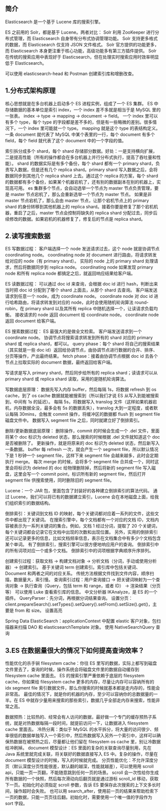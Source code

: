 ## 简介

Elasticsearch 是一个基于 Lucene 库的搜索引擎。

ES 之前用的 Solr，都是基于 Lucene。两者对比：
Solr 利用 ZooKeeper 进行分布式管理，而 Elasticsearch 自身带有分布式协调管理功能。
Solr 支持更多格式的数据，而 Elasticsearch 仅支持 JSON 文件格式。
Solr 官方提供的功能更多，而 Elasticsearch 本身更注重于核心功能，高级功能多有第三方插件提供。
Solr 在传统的搜索应用中表现好于 Elasticsearch，但在处理实时搜索应用时效率明显低于 Elasticsearch。

可以使用 elasticsearch-head 和 Postman 创建索引库和增删改查。



## 1.分布式架构原理

核心思想就是在多台机器上启动多个 ES 进程实例，组成了一个 ES 集群。
ES 中存储数据的基本单位是索引 index，一个 index 差不多就是相当于是 MySQL 里的一张表。
index -> type -> mapping -> document -> field。
一个 index 里可以有多个 type，每个 type 的字段都是差不多的，但是有一些略微的差别。很多情况下，一个 index 里可能就一个 type。
mapping 就是这个 type 的表结构定义。一条 document 就代表了 MySQL 中某个表里的一行，每个 document 有多个 field，每个 field 就代表了这个 document 中的一个字段的值。

索引拆分成多个 shard，每个 shard 存储部分数据。好处：一是支持横向扩展，二是提高性能（所有的操作都会在多台机器上并行分布式执行，提高了吞吐量和性能）。
shard 的数据实际是有多个备份，每个 shard 都有一个 primary shard，负责写入数据，但是还有几个 replica shard。primary shard 写入数据之后，会将数据同步到其他几个 replica shard 上去。通过这个 replica 的方案，每个 shard 的数据都有多个备份，如果某个机器宕机了，还有别的数据副本在别的机器上，实现高可用。
es 集群多个节点，会自动选举一个节点为 master 节点负责管理，要是 master 节点宕机了，那么会重新选举一个节点为 master 节点。
如果是非 master 节点宕机了，那么会由 master 节点，让那个宕机节点上的 primary shard 的身份转移到其他机器上的 replica shard。接着你要是修复了那个宕机机器，重启了之后，master 节点会控制将缺失的 replica shard 分配过去，同步后续修改的数据。如果宕机的机器修复了，修复后的节点是 replica shard。              



## 2.读写搜索数据

ES 写数据过程：
客户端选择一个 node 发送请求过去，这个 node 就是协调节点 coordinating node。
coordinating node 对 document 进行路由，将请求转发给对应的 node（有 primary shard）。
实际的 node 上的 primary shard 处理请求，然后将数据同步到 replica node。
coordinating node 如果发现 primary node 和所有 replica node 都搞定之后，就返回响应结果给客户端。

ES 读数据过程：
可以通过 doc id 来查询，会根据 doc id 进行 hash，判断出来当时把 doc id 分配到了哪个 shard 上面去，从那个 shard 去查询。
客户端发送请求到任意一个 node，成为 coordinate node。
coordinate node 对 doc id 进行哈希路由，将请求转发到对应的 node，此时会使用随机轮询算法 round-robin，在 primary shard 以及其所有 replica 中随机选择一个，让读请求负载均衡。
接收请求的 node 返回 document 给 coordinate node。
coordinate node 返回 document 给客户端。

ES 搜索数据过程：
ES 最强大的是做全文检索。
客户端发送请求到一个 coordinate node。
协调节点将搜索请求转发到所有的 shard 对应的 primary shard 或 replica shard，都可以。
query phase：每个 shard 将自己的搜索结果（其实就是一些 doc id）返回给协调节点，由协调节点进行数据的合并、排序、分页等操作，产出最终结果。
fetch phase：接着由协调节点根据 doc id 去各个节点上拉取实际的 document 数据，最终返回给客户端。

写请求是写入 primary shard，然后同步给所有的 replica shard；读请求可以从 primary shard 或 replica shard 读取，采用的是随机轮询算法。

写数据底层原理：
数据先写入内存 buffer，然后每隔 1s，将数据 refresh 到 os cache，到了 os cache 数据就能被搜索到（所以我们才说 ES 从写入到能被搜索到，中间有 1s 的延迟）。
每隔 5s，将数据写入 translog 文件（这样如果机器宕机，内存数据全没，最多会有 5s 的数据丢失），translog 大到一定程度，或者默认每隔 30mins，会触发 commit 操作，将缓冲区的数据都 flush 到 segment file 磁盘文件中。
数据写入 segment file 之后，同时就建立好了倒排索引。

删除/更新数据底层原理：
删除操作，commit 的时候会生成一个 .del 文件，里面将某个 doc 标识为 deleted 状态，那么搜索的时候根据 .del 文件就知道这个 doc 是否被删除了。
更新操作，就是将原来的 doc 标识为 deleted 状态，然后新写入一条数据。
buffer 每 refresh 一次，就会产生一个 segment file，所以默认情况下是 1 秒钟一个 segment file，这样下来 segment file 会越来越多，此时会定期执行 merge。
每次 merge 的时候，会将多个 segment file 合并成一个，同时这里会将标识为 deleted 的 doc 给物理删除掉，然后将新的 segment file 写入磁盘，这里会写一个 commit point，标识所有新的 segment file，然后打开 segment file 供搜索使用，同时删除旧的 segment file。

Lucene：一个 JAR 包，里面包含了封装好的各种建立倒排索引的算法代码。
通过 Lucene，我们可以将已有的数据建立索引，Lucene 会在本地磁盘上面，给我们组织索引的数据结构。

倒排索引：关键词到文档 ID 的映射，每个关键词都对应着一系列的文件，这些文件中都出现了关键词。
在搜索引擎中，每个文档都有一个对应的文档 ID，文档内容被表示为一系列关键词的集合。例如，文档 1 经过分词，提取了 20 个关键词，每个关键词都会记录它在文档中出现的次数和出现位置。
另外，实用的倒排索引还可以记录更多的信息，比如文档频率信息，表示在文档集合中有多少个文档包含某个单词。
有了倒排索引，搜索引擎可以很方便地响应用户的查询。
倒排索引中的所有词项对应一个或多个文档。
倒排索引中的词项根据字典顺序升序排列。

创建索引过程：获取文档 -> 构建文档对象 -> 分析文档（分词，手动或使用分析器）-> 创建索引。
基于关键词 term 创建索引。索引库中包括关键词、Document 和两者之间的对应关系。
传统方法根据文件找到文件内容，顺序扫描，数据量大，索引慢。
查询索引过程：用户查询接口 -> 把关键词映射为一个查询对象 -> 执行查询（Query，包括 term 和 range，或者 ID） -> 渲染结果（分页等）
可以使用 Luke 查看索引库的信息。
中文分析器 IKAnalyze，是 ES 的一个插件。
QueryParser：先分词，再根据分词结果查询。 
设置分页：client.prepareSearch().setTypes().setQuery().setFrom().setSize().get()，主要是 from 和 size。
设置高亮

Spring Data ElasticSearch：applicationContext 中配置 elastic 客户对象，包扫描器来扫描 DAO 和 elasticsearchTemplate 对象。
使用 NativeSearchQuery 查询



## 3.ES 在数据量很大的情况下如何提高查询效率？

性能优化的杀手锏 filesystem cache：你往 ES 里写的数据，实际上都写到磁盘文件里去了，查询的时候，操作系统会将磁盘文件里的数据自动缓存到 filesystem cache 里面去。
ES 的搜索引擎严重依赖于底层的 filesystem cache，你如果给 filesystem cache 更多的内存，尽量让内存可以容纳所有的 idx segment file 索引数据文件，那么你搜索的时候就基本都是走内存的，性能会非常高。
最佳的情况下，就是你的机器的内存，至少可以容纳你的总数据量的一半。在 ES 中就存少量用来搜索的那些索引，数据几乎全部走内存来搜索，性能非常之高。

数据预热：比较热的、经常会有人访问的数据，最好做一个专门的缓存预热子系统，就是对热数据每隔一段时间，就提前访问一下，让数据进入 filesystem cache 里面去。
冷热分离：类似于 MySQL 的水平拆分，将大量的访问很少、频率很低的数据单独写入一个索引中，然后热数据写入另外一个索引中，这样可以确保热数据在被预热之后，尽量都让他们留在 filesystem os cache 里，别让冷数据给冲刷掉。
document 模型设计：ES 里面的复杂的关联查询尽量别用，先在 Java 系统里就完成关联，将关联好的数据直接写入 ES 中。复杂的操作，尽量在 document 模型设计的时候，写入的时候就完成。
分页性能优化：不允许深度分页（默认深度分页性能很差，默认翻的越深，性能就越差），可以使用用 scroll api，只能一页一页翻，不能随意跳到任何一页的场景。
scroll 会一次性给你生成所有数据的一个快照，然后每次滑动向后翻页就是通过游标 scroll_id 移动，获取下一页。初始化时必须指定 scroll 参数，告诉 ES 要保存此次搜索的上下文多长时间，操作超时会失败。
也可以用 search_after，使用前一页的结果来帮助检索下一页的数据，只能一页页往后翻。初始化时，需要使用一个唯一值的字段作为 sort 字段。